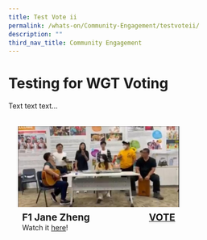 ```yaml
---
title: Test Vote ii
permalink: /whats-on/Community-Engagement/testvoteii/
description: ""
third_nav_title: Community Engagement
---
```

# Testing for WGT Voting
Text text text...

<ul style="display: grid; grid-template-columns: repeat(auto-fit, minmax(228px, 1fr)); gap: 1rem; margin: 2rem 2vw; padding: 0; list-style-type: none;">
	
<li>
<div style="display: block; overflow:hidden; text-decoration: none;  max-width: 20rem;">
<div style="min-height:10rem; max-height:10rem; overflow:hidden;"><img style="; min-height:10rem; max-height: 15rem; object-fit: cover;" src="/images/WGT23/FB/F1.jpeg"></div>
<div style="padding:.5rem; text-align:left"><span style= "font-size: 1.2rem; font-weight: bold;">F1 Jane Zheng </span><span style="float:right; font-size: 1.2rem; font-weight: bold;"><a href="https://www.facebook.com/hwee.mei.5/videos/544031027456734" target="_blank">VOTE</a></span><br>Watch it <a href="https://www.facebook.com/hwee.mei.5/videos/544031027456734" target="_blank">here</a>!</div></div>
</li>